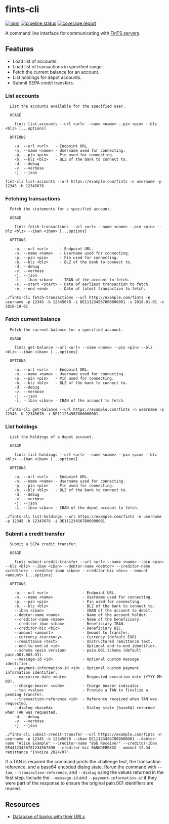 # fints-cli

[![npm](https://img.shields.io/npm/v/fints-cli.svg)](https://www.npmjs.com/package/fints-cli)
[![pipeline status](https://gitlab.com/prior99/fints/badges/master/pipeline.svg)](https://github.com/Prior99/fints)
[![coverage report](https://gitlab.com/prior99/fints/badges/master/coverage.svg)](https://github.com/Prior99/fints)


A command line interface for communicating with [FinTS servers](https://www.hbci-zka.de/).


## Features

- Load list of accounts.
- Load list of transactions in specified range.
- Fetch the current balance for an account.
- List holdings for depot accounts.
- Submit SEPA credit transfers.

### List accounts

```
  List the accounts available for the specified user.

  USAGE

    fints list-accounts --url <url> --name <name> --pin <pin> --blz <blz> [...options]

  OPTIONS

    -u, --url <url>   - Endpoint URL.                
    -n, --name <name> - Username used for connecting. 
    -p, --pin <pin>   - Pin used for connecting.      
    -b, --blz <blz>   - BLZ of the bank to connect to.
    -d, --debug      
    -v, --verbose    
    -j, --json       
```

```
fint-cli list-accounts --url https://example.com/fints -n username -p 12345 -b 12345678
```

### Fetching transactions

```
  Fetch the statements for a specified account.

  USAGE

    fints fetch-transactions --url <url> --name <name> --pin <pin> --blz <blz> --iban <iban> [...options]

  OPTIONS

    -u, --url <url>     - Endpoint URL.                        
    -n, --name <name>   - Username used for connecting.         
    -p, --pin <pin>     - Pin used for connecting.              
    -b, --blz <blz>     - BLZ of the bank to connect to.        
    -d, --debug        
    -v, --verbose      
    -j, --json         
    -i, --iban <iban>   - IBAN of the account to fetch.         
    -s, --start <start> - Date of earliest transaction to fetch.
    -e, --end <end>     - Date of latest transaction to fetch.  
```

```
./fints-cli fetch-transactions --url http://example.com/fints -n username -p 12345 -b 12345678 -i DE111234567800000001 -s 2018-01-01 -e 2018-10-01
```

### Fetch current balance

```
  Fetch the current balance for a specified account.

  USAGE

    fints get-balance --url <url> --name <name> --pin <pin> --blz <blz> --iban <iban> [...options]

  OPTIONS

    -u, --url <url>   - Endpoint URL.
    -n, --name <name> - Username used for connecting.
    -p, --pin <pin>   - Pin used for connecting.
    -b, --blz <blz>   - BLZ of the bank to connect to.
    -d, --debug
    -v, --verbose
    -j, --json
    -i, --iban <iban> - IBAN of the account to fetch.
```

```
./fints-cli get-balance --url https://example.com/fints -n username -p 12345 -b 12345678 -i DE111234567800000001
```

### List holdings

```
  List the holdings of a depot account.

  USAGE

    fints list-holdings --url <url> --name <name> --pin <pin> --blz <blz> --iban <iban> [...options]

  OPTIONS

    -u, --url <url>   - Endpoint URL.
    -n, --name <name> - Username used for connecting.
    -p, --pin <pin>   - Pin used for connecting.
    -b, --blz <blz>   - BLZ of the bank to connect to.
    -d, --debug
    -v, --verbose
    -j, --json
    -i, --iban <iban> - IBAN of the depot account to fetch.
```

```
./fints-cli list-holdings --url https://example.com/fints -n username -p 12345 -b 12345678 -i DE111234567800000001
```

### Submit a credit transfer

```
  Submit a SEPA credit transfer.

  USAGE

    fints submit-credit-transfer --url <url> --name <name> --pin <pin> --blz <blz> --iban <iban> --debtor-name <debtor> --creditor-name <creditor> --creditor-iban <iban> --creditor-bic <bic> --amount <amount> [...options]

  OPTIONS

    -u, --url <url>               - Endpoint URL.
    -n, --name <name>             - Username used for connecting.
    -p, --pin <pin>               - Pin used for connecting.
    -b, --blz <blz>               - BLZ of the bank to connect to.
    --iban <iban>                 - IBAN of the account to debit.
    --debtor-name <name>          - Name of the account holder.
    --creditor-name <name>        - Name of the beneficiary.
    --creditor-iban <iban>        - Beneficiary IBAN.
    --creditor-bic <bic>          - Beneficiary BIC.
    --amount <amount>             - Amount to transfer.
    --currency <currency>         - Currency (default EUR).
    --remittance <text>           - Unstructured remittance text.
    --end-to-end-id <id>          - Optional end-to-end identifier.
    --schema <pain version>       - pain.001 schema (default pain.001.003.03).
    --message-id <id>             - Optional custom message identifier.
    --payment-information-id <id> - Optional custom payment information identifier.
    --execution-date <date>       - Requested execution date (YYYY-MM-DD).
    --charge-bearer <code>        - Charge bearer indicator.
    --tan <value>                 - Provide a TAN to finalize a pending transfer.
    --transaction-reference <id>  - Reference received when TAN was requested.
    --dialog <base64>             - Dialog state (base64) returned when TAN was requested.
    -d, --debug
    -v, --verbose
    -j, --json
```

```
./fints-cli submit-credit-transfer --url https://example.com/fints -n username -p 12345 -b 12345678 --iban DE111234567800000001 --debtor-name "Alice Example" --creditor-name "Bob Receiver" --creditor-iban DE44123456781234567890 --creditor-bic BANKDEBBXXX --amount 12.34 --remittance "Invoice 2024/07"
```

If a TAN is required the command prints the challenge text, the transaction reference, and a base64 encoded dialog state. Rerun the command with `--tan`, `--transaction-reference`, and `--dialog` using the values returned in the first step. Include the `--message-id` and `--payment-information-id` if they were part of the response to ensure the original pain.001 identifiers are reused.

## Resources

- [Database of banks with their URLs](https://github.com/jhermsmeier/fints-institute-db)
